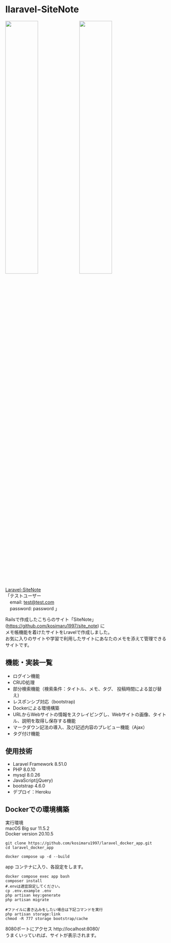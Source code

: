 # llaravel-SiteNote
<div>
<img src="https://user-images.githubusercontent.com/79825084/132143060-83a2a055-2dab-471d-9d8e-fe8127933230.png" width="45%">
<img src="https://user-images.githubusercontent.com/79825084/132143061-61771b1d-8424-4f5c-83cb-cc788054cbf7.png" width="45%">
</div>
  
  
[Laravel-SiteNote](https://laravel-site-note.herokuapp.com/)  
「テストユーザー  
　email: test@test.com  
　password: password  」

Railsで作成したこちらのサイト「SiteNote」(https://github.com/kosimaru1997/site_note) に  
メモ帳機能を着けたサイトをLravelで作成しました。  
お気に入りのサイトや学習で利用したサイトにあなたのメモを添えて管理できるサイトです。

## 機能・実装一覧
- ログイン機能
- CRUD処理
- 部分検索機能（検索条件：タイトル、メモ、タグ、 投稿時間による並び替え)
- レスポンシブ対応（bootstrap)
- Dockerによる環境構築
- URLからWebサイトの情報をスクレイピングし、Webサイトの画像、タイトル、説明を取得し保存する機能
- マークダウン記法の導入、及び記述内容のプレビュー機能（Ajax）
- タグ付け機能

## 使用技術
- Laravel Framework 8.51.0
- PHP 8.0.10
- mysql 8.0.26
- JavaScript(jQuery)
- bootstrap 4.6.0
- デプロイ：Heroku


## Dockerでの環境構築

実行環境  
macOS Big sur 11.5.2  
Docker version 20.10.5


```
git clone https://github.com/kosimaru1997/laravel_docker_app.git
cd laravel_docker_app
```

```
docker compose up -d --build
```
app コンテナに入り、各設定をします。
```
docker compose exec app bash
composer install
#.envは適宜設定してください。
cp .env.example .env
php artisan key:generate
php artisan migrate

#ファイルに書き込みをしたい場合は下記コマンドを実行
php artisan storage:link
chmod -R 777 storage bootstrap/cache
```

8080ポートにアクセス
http://localhost:8080/  
うまくいっていれば、サイトが表示されます。
